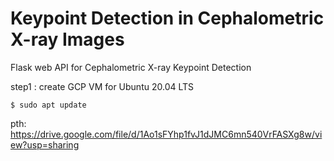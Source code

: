 # Keypoint Detection in Cephalometric X-ray Images
Flask web API for Cephalometric X-ray Keypoint Detection

step1 :
create GCP VM for Ubuntu 20.04 LTS

`$ sudo apt update`

pth: https://drive.google.com/file/d/1Ao1sFYhp1fvJ1dJMC6mn540VrFASXg8w/view?usp=sharing
